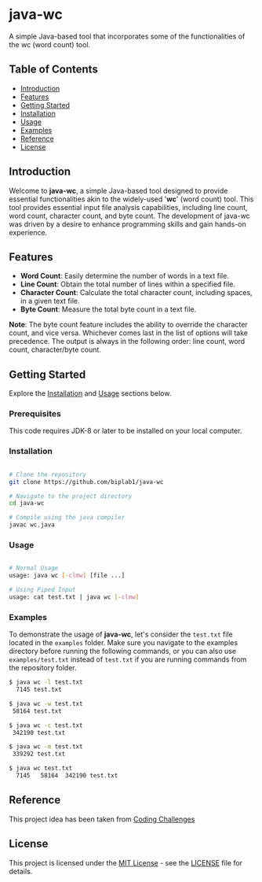 # java-wc
A simple Java-based tool that incorporates some of the functionalities of the wc (word count) tool.

## Table of Contents
- [Introduction](#introduction)
- [Features](#features)
- [Getting Started](#getting-started)
- [Installation](#installation)
- [Usage](#usage)
- [Examples](#examples)
- [Reference](#reference)
- [License](#license)

## Introduction

Welcome to **java-wc**, a simple Java-based tool designed to provide essential functionalities akin to the widely-used '**wc**' (word count) tool. This tool provides essential input file analysis capabilities, including line count, word count, character count, and byte count. The development of java-wc was driven by a desire to enhance programming skills and gain hands-on experience.

## Features

- **Word Count**: Easily determine the number of words in a text file.
- **Line Count**: Obtain the total number of lines within a specified file.
- **Character Count**: Calculate the total character count, including spaces, in a given text file.
- **Byte Count**: Measure the total byte count in a text file.

**Note**: The byte count feature includes the ability to override the character count, and vice versa. Whichever comes last in the list of options will take precedence. The output is always in the following order: line count, word count, character/byte count.


## Getting Started

Explore the [Installation](#installation) and [Usage](#usage) sections below.

### Prerequisites

This code requires JDK-8 or later to be installed on your local computer. 

### Installation

```bash

# Clone the repository
git clone https://github.com/biplab1/java-wc

# Navigate to the project directory
cd java-wc

# Compile using the java compiler
javac wc.java
```

### Usage

```bash

# Normal Usage
usage: java wc [-clmw] [file ...]

# Using Piped Input
usage: cat test.txt | java wc [-clmw]

```

### Examples

To demonstrate the usage of **java-wc**, let's consider the `test.txt` file located in the `examples` folder. Make sure you navigate to the examples directory before running the following commands, or you can also use `examples/test.txt` instead of `test.txt` if you are running commands from the repository folder.

```bash
$ java wc -l test.txt
  7145 test.txt

$ java wc -w test.txt
 58164 test.txt

$ java wc -c test.txt
 342190 test.txt

$ java wc -m test.txt
 339292 test.txt

$ java wc test.txt
  7145   58164  342190 test.txt 
```

## Reference
This project idea has been taken from [Coding Challenges](https://codingchallenges.fyi/challenges/challenge-wc)


## License

This project is licensed under the [MIT License](LICENSE) - see the [LICENSE](LICENSE) file for details.


